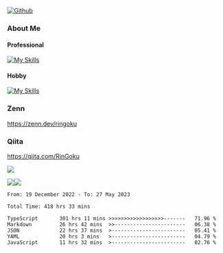 [![Github](https://img.shields.io/github/followers/RinGoku?label=Follow&style=social)](https://github.com/skyt-a)

### About Me
#### Professional
[![My Skills](https://skillicons.dev/icons?i=react,ts,js,nodejs,java,graphql,firebase,githubactions&theme=light)](https://skillicons.dev)
#### Hobby
[![My Skills](https://skillicons.dev/icons?i=unity,rust,py&theme=light)](https://skillicons.dev)

### Zenn
https://zenn.dev/ringoku
### Qiita
https://qiita.com/RinGoku


![](https://github-profile-summary-cards.vercel.app/api/cards/profile-details?username=skyt-a&theme=default)

![](https://github-profile-summary-cards.vercel.app/api/cards/repos-per-language?username=skyt-a&theme=default)![](https://github-profile-summary-cards.vercel.app/api/cards/stats?username=RinGoku&theme=default)

<!--START_SECTION:waka-->

```text
From: 19 December 2022 - To: 27 May 2023

Total Time: 418 hrs 33 mins

TypeScript       301 hrs 11 mins >>>>>>>>>>>>>>>>>>-------   71.96 %
Markdown         26 hrs 42 mins  >>-----------------------   06.38 %
JSON             22 hrs 37 mins  >------------------------   05.41 %
YAML             20 hrs 3 mins   >------------------------   04.79 %
JavaScript       11 hrs 32 mins  >------------------------   02.76 %
```

<!--END_SECTION:waka-->
